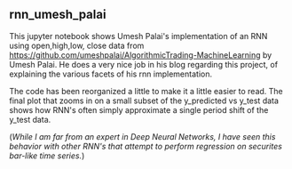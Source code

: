 ## rnn_umesh_palai
This jupyter notebook shows Umesh Palai's implementation of an RNN using open,high,low, close data from https://github.com/umeshpalai/AlgorithmicTrading-MachineLearning by Umesh Palai. He does a very nice job in his blog regarding this project, of explaining the various facets of his rnn implementation.  

The code has been reorganized a little to make it a little easier to read. The final plot that zooms in on a small subset of the y_predicted vs y_test data shows how RNN's often simply approximate a single period shift of the y_test data.

(_While I am far from an expert in Deep Neural Networks, I have seen this behavior with other RNN's that attempt to perform regression on securites bar-like time series._)